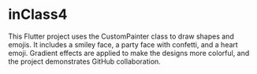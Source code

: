 # inClass4
This Flutter project uses the CustomPainter class to draw shapes and emojis. It includes a smiley face, a party face with confetti, and a heart emoji. Gradient effects are applied to make the designs more colorful, and the project demonstrates GitHub collaboration. 
